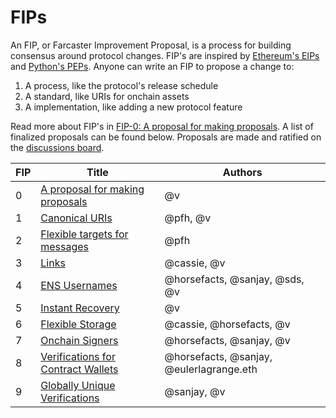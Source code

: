 # FIPs

An FIP, or Farcaster Improvement Proposal, is a process for building consensus around protocol changes. FIP's are inspired by [Ethereum's EIPs](https://eips.ethereum.org/EIPS/eip-1) and [Python's PEPs](https://peps.python.org/pep-0001/). Anyone can write an FIP to propose a change to:

1. A process, like the protocol's release schedule
2. A standard, like URIs for onchain assets
3. A implementation, like adding a new protocol feature

Read more about FIP's in [FIP-0: A proposal for making proposals](https://github.com/farcasterxyz/protocol/discussions/82). A list of finalized proposals can be found below. Proposals are made and ratified on the [discussions board](https://github.com/farcasterxyz/protocol/discussions/categories/fip-stage-4-finalized).

| FIP | Title                                                                                          | Authors                                  |
| --- | ---------------------------------------------------------------------------------------------- | ---------------------------------------- |
| 0   | [A proposal for making proposals](https://github.com/farcasterxyz/protocol/discussions/82)     | @v                                       |
| 1   | [Canonical URIs](https://github.com/farcasterxyz/protocol/discussions/72)                      | @pfh, @v                                 |
| 2   | [Flexible targets for messages](https://github.com/farcasterxyz/protocol/discussions/71)       | @pfh                                     |
| 3   | [Links](https://github.com/farcasterxyz/protocol/discussions/85)                               | @cassie, @v                              |
| 4   | [ENS Usernames](https://github.com/farcasterxyz/protocol/discussions/90)                       | @horsefacts, @sanjay, @sds, @v           |
| 5   | [Instant Recovery](https://github.com/farcasterxyz/protocol/discussions/100)                   | @v                                       |
| 6   | [Flexible Storage](https://github.com/farcasterxyz/protocol/discussions/98)                    | @cassie, @horsefacts, @v                 |
| 7   | [Onchain Signers](https://github.com/farcasterxyz/protocol/discussions/103)                    | @horsefacts, @sanjay, @v                 |
| 8   | [Verifications for Contract Wallets](https://github.com/farcasterxyz/protocol/discussions/109) | @horsefacts, @sanjay, @eulerlagrange.eth |
| 9   | [Globally Unique Verifications](https://github.com/farcasterxyz/protocol/discussions/114)      | @sanjay, @v                              |
